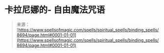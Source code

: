 <!--yml

分类：未分类

日期：2024年06月12日 18:44:13

-->

# 卡拉尼娜的- 自由魔法咒语

> 来源：[https://www.spellsofmagic.com/spells/spiritual_spells/binding_spells/8694/page.html#0001-01-01](https://www.spellsofmagic.com/spells/spiritual_spells/binding_spells/8694/page.html#0001-01-01)
